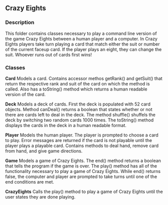 ## Crazy Eights

### Description
This folder contains classes necessary to play a command line version of the game Crazy Eights between a human player and a computer. 
In Crazy Eights players take turn playing a card that match either the suit or number of the current faceup card. If the player plays an
eight, they can change the suit. Whoever runs out of cards first wins!

### Classes
**Card**
Models a card. Contains accessor methos getRank() and getSuit() that return the respective rank and suit of 
the card on which the method is called. Also has a toString() method which returns a human readable version of the card.

**Deck**
Models a deck of cards. First the deck is populated with 52 card objects. Method canDeal() returns a boolean that states 
whether or not there are cards left to deal in the deck. The method shuffle() shuffels the deck by switching two random cards
1000 times. The toString() method displays the cards in the deck in a human readable format.

**Player**
Models the human player. The player is prompted to choose a card to play. Error messages are returned if the card is not playable 
until the player plays a playable card. Contains methods to deal hand, remove card from hand, 
and give game directions.

**Game**
Models a game of Crazy Eights. The end() method returns a boolean that tells the program if the game is over. The play() method
has all of the functionality necessary to play a game of Crazy Eights. While end() returns false, the computer and player are
prompted to take turns until one of the end conditions are met. 

**CrazyEights**
Calls the play() method to play a game of Crazy Eights until the user states they are done playing.

